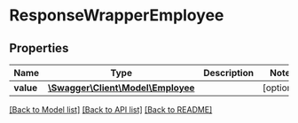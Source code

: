 # ResponseWrapperEmployee

## Properties
Name | Type | Description | Notes
------------ | ------------- | ------------- | -------------
**value** | [**\Swagger\Client\Model\Employee**](Employee.md) |  | [optional] 

[[Back to Model list]](../README.md#documentation-for-models) [[Back to API list]](../README.md#documentation-for-api-endpoints) [[Back to README]](../README.md)


